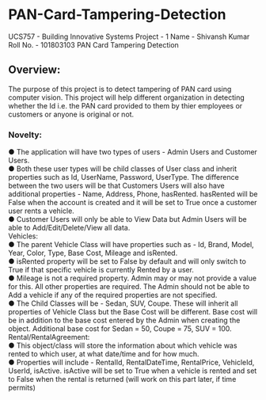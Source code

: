 # PAN-Card-Tampering-Detection #

UCS757 - Building Innovative Systems
Project - 1
Name - Shivansh Kumar
Roll No. - 101803103
PAN Card Tampering Detection

## Overview: ##
The purpose of this project is to detect tampering of PAN card using computer vision. This project will help different organization in detecting whether the Id i.e. the PAN card provided to them by thier employees or customers or anyone is original or not.

### Novelty: <br/>
●	The application will have two types of users - Admin Users and Customer Users.<br/>
●	Both these user types will be child classes of User class and inherit properties such as Id, UserName, Password, UserType. The difference between the two users will be that Customers Users will also have additional properties - Name, Address, Phone, hasRented. hasRented will be False when the account is created and it will be set to True once a customer user rents a vehicle.<br/>
●	Customer Users will only be able to View Data but Admin Users will be able to Add/Edit/Delete/View all data.<br/>
Vehicles:<br/>
●	The parent Vehicle Class will have properties such as -  Id, Brand, Model, Year, Color, Type, Base Cost, Mileage and isRented.<br/>
●	isRented property will be set to False by default and will only switch to True if that specific vehicle is currently Rented by a user.<br/>
●	Mileage is not a required property. Admin may or may not provide a value for this. All other properties are required. The Admin should not be able to Add a vehicle if any of the required properties are not specified.<br/>
●	The Child Classes will be - Sedan, SUV, Coupe. These will inherit all properties of Vehicle Class but the Base Cost will be different. Base cost will be in addition to the base cost entered by the Admin when creating the object. Additional base cost for Sedan = 50, Coupe = 75, SUV = 100.<br/>
Rental/RentalAgreement:<br/>
●	This object/class will store the information about which vehicle was rented to which user, at what date/time and for how much.<br/>
●	Properties will include - RentalId, RentalDateTime, RentalPrice, VehicleId, UserId, isActive. isActive will be set to True when a vehicle is rented and set to False when the rental is returned (will work on this part later, if time permits)<br/>

